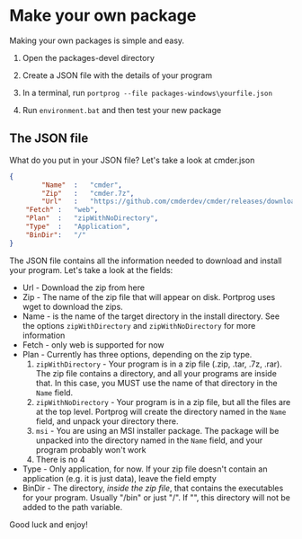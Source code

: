 # Make your own package

Making your own packages is simple and easy.

1. Open the packages-devel directory

2. Create a JSON file with the details of your program

3. In a terminal, run ```portprog --file packages-windows\yourfile.json```

4. Run ```environment.bat``` and then test your new package

## The JSON file

What do you put in your JSON file?  Let's take a look at cmder.json

```json
{
    	"Name"  :   "cmder",
    	"Zip"   :   "cmder.7z",
    	"Url"   :   "https://github.com/cmderdev/cmder/releases/download/v1.3.11/cmder.7z",
	"Fetch" :   "web",
	"Plan"  :   "zipWithNoDirectory",
	"Type"  :   "Application",
	"BinDir":   "/"
}
```

The JSON file contains all the information needed to download and install your program.  Let's take a look at the fields:

* Url - Download the zip from here
* Zip - The name of the zip file that will appear on disk.  Portprog uses wget to download the zips.
* Name - is the name of the target directory in the install directory.  See the options ```zipWithDirectory``` and ```zipWithNoDirectory``` for more information
* Fetch - only web is supported for now
* Plan - Currently has three options, depending on the zip type.
	1. ```zipWithDirectory``` - Your program is in a zip file (.zip, .tar, .7z, .rar).  The zip file contains a directory, and all your programs are inside that.  In this case, you MUST use the name of that directory in the ```Name``` field.
	2. ```zipWithNoDirectory``` - Your program is in a zip file, but all the files are at the top level.  Portprog will create the directory named in the ```Name``` field, and unpack your directory there.
	3. ```msi``` - You are using an MSI installer package.  The package will be unpacked into the directory named in the ```Name``` field, and your program probably won't work
	4. There is no 4
* Type - Only application, for now.  If your zip file doesn't contain an application (e.g. it is just data), leave the field empty
* BinDir - The directory, _inside the zip file_, that contains the executables for your program.  Usually "/bin" or just "/".  If "", this directory will not be added to the path variable.

Good luck and enjoy!

